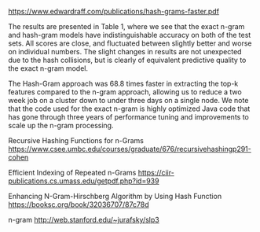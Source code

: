 https://www.edwardraff.com/publications/hash-grams-faster.pdf

The results are presented in Table 1, where we see that the exact n-gram and hash-gram models have indistinguishable accuracy on both of the test sets. All scores are close, and fluctuated between slightly better and worse on individual numbers. The slight changes in results are not unexpected due to the hash collisions, but is clearly of equivalent predictive quality to the exact n-gram model.

The Hash-Gram approach was 68.8 times faster in extracting the top-k features compared to the n-gram approach, allowing us to reduce a two week job on a cluster down to under three days on a single node. We note that the code used for the exact n-gram is highly optimized Java code that has gone through three years of performance tuning and improvements to scale up the n-gram processing.


Recursive Hashing Functions for n-Grams
https://www.csee.umbc.edu/courses/graduate/676/recursivehashingp291-cohen


Efficient Indexing of Repeated n-Grams
https://ciir-publications.cs.umass.edu/getpdf.php?id=939


Enhancing N-Gram-Hirschberg Algorithm by Using Hash Function
https://booksc.org/book/32036707/87c78d


n-gram http://web.stanford.edu/~jurafsky/slp3
